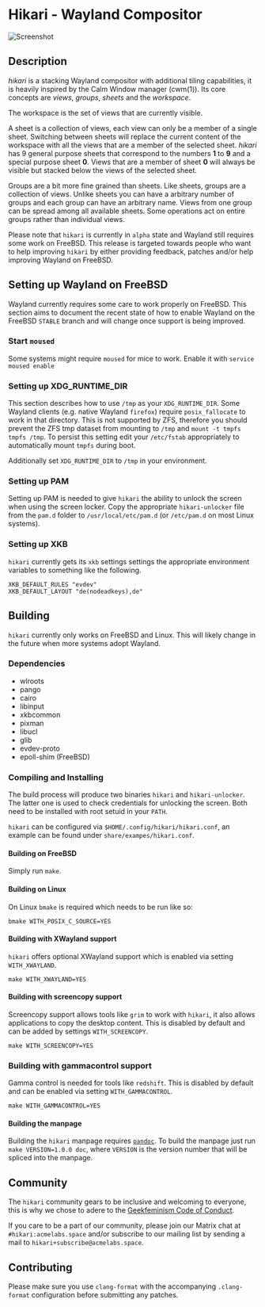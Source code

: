 # Hikari - Wayland Compositor

![Screenshot](https://acmelabs.space/~raichoo/hikari.png)

## Description

_hikari_ is a stacking Wayland compositor with additional tiling capabilities,
it is heavily inspired by the Calm Window manager (cwm(1)). Its core concepts
are *views*, *groups*, *sheets* and the *workspace*.

The workspace is the set of views that are currently visible.

A sheet is a collection of views, each view can only be a member of a single
sheet. Switching between sheets will replace the current content of the
workspace with all the views that are a member of the selected sheet. _hikari_
has 9 general purpose sheets that correspond to the numbers **1** to **9** and a
special purpose sheet **0**. Views that are a member of sheet **0** will
always be visible but stacked below the views of the selected sheet.

Groups are a bit more fine grained than sheets. Like sheets, groups are a
collection of views. Unlike sheets you can have a arbitrary number of groups
and each group can have an arbitrary name. Views from one group can be spread
among all available sheets. Some operations act on entire groups rather than
individual views.

Please note that `hikari` is currently in `alpha` state and Wayland still
requires some work on FreeBSD. This release is targeted towards people who want
to help improving `hikari` by either providing feedback, patches
and/or help improving Wayland on FreeBSD.

## Setting up Wayland on FreeBSD

Wayland currently requires some care to work properly on FreeBSD. This section
aims to document the recent state of how to enable Wayland on the FreeBSD
`STABLE` branch and will change once support is being improved.

### Start `moused`

Some systems might require `moused` for mice to work. Enable it with `service
moused enable`

### Setting up XDG\_RUNTIME\_DIR

This section describes how to use `/tmp` as your `XDG_RUNTIME_DIR`. Some Wayland
clients (e.g. native Wayland `firefox`) require `posix_fallocate` to work in
that directory. This is not supported by ZFS, therefore you should prevent the
ZFS tmp dataset from mounting to `/tmp` and `mount -t tmpfs tmpfs /tmp`. To
persist this setting edit your `/etc/fstab` appropriately to automatically mount
`tmpfs` during boot.

Additionally set `XDG_RUNTIME_DIR` to `/tmp` in your environment.

### Setting up PAM

Setting up PAM is needed to give `hikari` the ability to unlock the screen when
using the screen locker. Copy the appropriate `hikari-unlocker` file from the
`pam.d` folder to `/usr/local/etc/pam.d` (or `/etc/pam.d` on most Linux
systems).

### Setting up XKB

`hikari` currently gets its `xkb` settings settings the appropriate environment
variables to something like the following.

```
XKB_DEFAULT_RULES "evdev"
XKB_DEFAULT_LAYOUT "de(nodeadkeys),de"
```

## Building

`hikari` currently only works on FreeBSD and Linux. This will likely change in
the future when more systems adopt Wayland.

### Dependencies

* wlroots
* pango
* cairo
* libinput
* xkbcommon
* pixman
* libucl
* glib
* evdev-proto
* epoll-shim (FreeBSD)

### Compiling and Installing

The build process will produce two binaries `hikari` and `hikari-unlocker`. The
latter one is used to check credentials for unlocking the screen. Both need to
be installed with root setuid in your `PATH`.

`hikari` can be configured via `$HOME/.config/hikari/hikari.conf`, an example
can be found under `share/exampes/hikari.conf`.

#### Building on FreeBSD

Simply run `make`.

#### Building on Linux

On Linux `bmake` is required which needs to be run like so:

```
bmake WITH_POSIX_C_SOURCE=YES
```

#### Building with XWayland support

`hikari` offers optional XWayland support which is enabled via setting
`WITH_XWAYLAND`.

```
make WITH_XWAYLAND=YES
```

#### Building with screencopy support

Screencopy support allows tools like `grim` to work with `hikari`, it also
allows applications to copy the desktop content. This is disabled by default
and can be added by settings `WITH_SCREENCOPY`.

```
make WITH_SCREENCOPY=YES
```

### Building with gammacontrol support

Gamma control is needed for tools like `redshift`. This is disabled by default
and can be enabled via setting `WITH_GAMMACONTROL`.

```
make WITH_GAMMACONTROL=YES
```

#### Building the manpage

Building the `hikari` manpage requires [`pandoc`](http://pandoc.org/). To build
the manpage just run `make VERSION=1.0.0 doc`, where `VERSION` is the version
number that will be spliced into the manpage.

## Community

The `hikari` community gears to be inclusive and welcoming to everyone, this is
why we chose to adere to the [Geekfeminism Code of
Conduct](https://geekfeminismdotorg.wordpress.com/about/code-of-conduct/).

If you care to be a part of our community, please join our Matrix chat at
`#hikari:acmelabs.space` and/or subscribe to our mailing list by sending a mail
to `hikari+subscribe@acmelabs.space`.

## Contributing

Please make sure you use `clang-format` with the accompanying `.clang-format`
configuration before submitting any patches.
